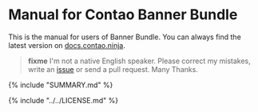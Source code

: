 # Manual for Contao Banner Bundle

This is the manual for users of Banner Bundle. You can always find the latest
version on [docs.contao.ninja][1].

> **fixme** I'm not a native English speaker. Please correct my mistakes, write an [issue][2] or send a pull request.
> Many Thanks.

{% include "SUMMARY.md" %}

{% include "../../LICENSE.md" %}

[1]: http://docs.contao.ninja/
[2]: https://github.com/BugBuster1701/docs/issues
